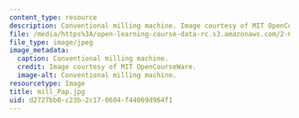 ```yaml
---
content_type: resource
description: Conventional milling machine. Image courtesy of MIT OpenCourseWare.
file: /media/https%3A/open-learning-course-data-rc.s3.amazonaws.com/2-670-mechanical-engineering-tools-january-iap-2004/d2727bb0c23b2c170604f44069d964f1_mill_Pap.jpg
file_type: image/jpeg
image_metadata:
  caption: Conventional milling machine.
  credit: Image courtesy of MIT OpenCourseWare.
  image-alt: Conventional milling machine.
resourcetype: Image
title: mill_Pap.jpg
uid: d2727bb0-c23b-2c17-0604-f44069d964f1
---
```

